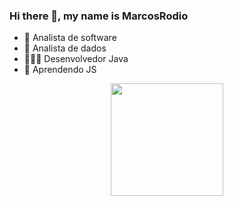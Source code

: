 ### Hi there 👋, my name is **MarcosRodio** 



- 🔭 Analista de software
- 🥵 Analista de dados
- 👨🏻‍💻 Desenvolvedor Java
- 🌱 Aprendendo JS


<div align="center"> 
<a href="https://github.com/MarcosRodio"> 
<img height="180em" src="https://github-readme-stats.vercel.app/api?username=MarcosRodio&show_icons=true&theme=bluesky&include_all_commits <img height="180em" src="https://github-readme-stats.vercel.app/api/top-langs/?username=MarcosRodio&layout=compact&langs_count=7&theme=dra </div> 
<div style="display: inline_block"><br> 

